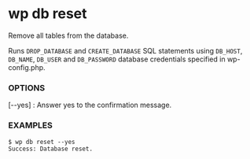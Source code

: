 # wp db reset

Remove all tables from the database.

Runs `DROP_DATABASE` and `CREATE_DATABASE` SQL statements using
`DB_HOST`, `DB_NAME`, `DB_USER` and `DB_PASSWORD` database credentials
specified in wp-config.php.

### OPTIONS

[\--yes]
: Answer yes to the confirmation message.

### EXAMPLES

    $ wp db reset --yes
    Success: Database reset.


